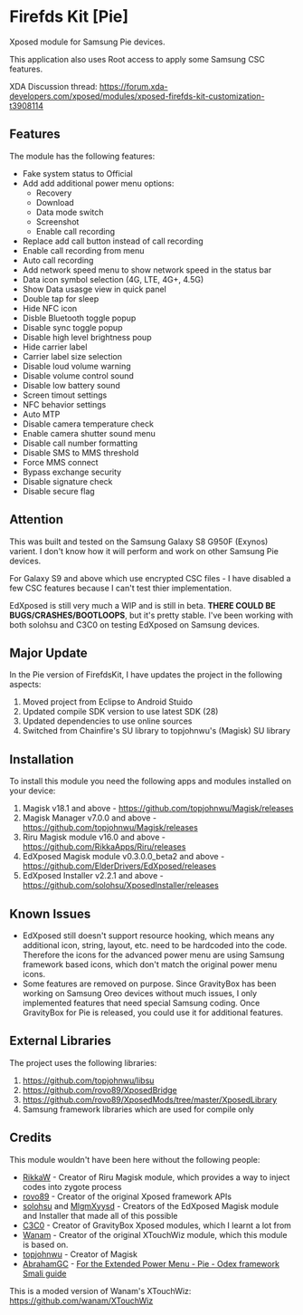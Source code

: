 # Firefds Kit [Pie]

Xposed module for Samsung Pie devices. 

This application also uses Root access to apply some Samsung CSC features.

XDA Discussion thread: https://forum.xda-developers.com/xposed/modules/xposed-firefds-kit-customization-t3908114

## Features
The module has the following features:
- Fake system status to Official
- Add add additional power menu options:
  - Recovery
  - Download
  - Data mode switch
  - Screenshot
  - Enable call recording
- Replace add call button instead of call recording
- Enable call recording from menu
- Auto call recording
- Add network speed menu to show network speed in the status bar
- Data icon symbol selection (4G, LTE, 4G+, 4.5G)
- Show Data usasge view in quick panel
- Double tap for sleep
- Hide NFC icon
- Disble Bluetooth toggle popup
- Disable sync toggle popup
- Disable high level brightness poup
- Hide carrier label
- Carrier label size selection
- Disable loud volume warning
- Disable volume control sound
- Disable low battery sound
- Screen timout settings
- NFC behavior settings
- Auto MTP
- Disable camera temperature check
- Enable camera shutter sound menu
- Disable call number formatting
- Disable SMS to MMS threshold
- Force MMS connect
- Bypass exchange security
- Disable signature check
- Disable secure flag

## Attention
This was built and tested on the Samsung Galaxy S8 G950F (Exynos) varient.
I don't know how it will perform and work on other Samsung Pie devices.

For Galaxy S9 and above which use encrypted CSC files - I have disabled a few CSC features because I can't test thier implementation.

EdXposed is still very much a WIP and is still in beta. 
**THERE COULD BE BUGS/CRASHES/BOOTLOOPS**, but it's pretty stable.
I've been working with both solohsu and C3C0 on testing EdXposed on Samsung devices.

## Major Update

In the Pie version of FirefdsKit, I have updates the project in the following aspects:
1. Moved project from Eclipse to Android Stuido
2. Updated compile SDK version to use latest SDK (28)
3. Updated dependencies to use online sources
4. Switched from Chainfire's SU library to topjohnwu's (Magisk) SU library

## Installation

To install this module you need the following apps and modules installed on your device:
1. Magisk v18.1 and above - https://github.com/topjohnwu/Magisk/releases
2. Magisk Manager v7.0.0 and above - https://github.com/topjohnwu/Magisk/releases
3. Riru Magisk module v16.0 and above - https://github.com/RikkaApps/Riru/releases
4. EdXposed Magisk module v0.3.0.0_beta2 and above - https://github.com/ElderDrivers/EdXposed/releases
5. EdXposed Installer v2.2.1 and above - https://github.com/solohsu/XposedInstaller/releases

## Known Issues

- EdXposed still doesn't support resource hooking, which means any additional icon, string, layout, etc. need to be hardcoded into the code. Therefore the icons for the advanced power menu are using Samsung framework based icons, which don't match the original power menu icons.
- Some features are removed on purpose. Since GravityBox has been working on Samsung Oreo devices without much issues, I only implemented features that need special Samsung coding. Once GravityBox for Pie is released, you could use it for additional features.

## External Libraries

The project uses the following libraries:
1. https://github.com/topjohnwu/libsu
2. https://github.com/rovo89/XposedBridge
3. https://github.com/rovo89/XposedMods/tree/master/XposedLibrary
4. Samsung framework libraries which are used for compile only

## Credits
This module wouldn't have been here without the following people:
- [RikkaW](https://github.com/RikkaApps) - Creator of Riru Magisk module, which provides a way to inject codes into zygote process
- [rovo89](https://github.com/rovo89) - Creator of the original Xposed framework APIs
- [solohsu](https://github.com/solohsu) and [MlgmXyysd](https://github.com/MlgmXyysd) - Creators of the EdXposed Magisk module and Installer that made all of this possible
- [C3C0](https://github.com/GravityBox) - Creator of GravityBox Xposed modules, which I learnt a lot from
- [Wanam](https://github.com/wanam) - Creator of the original XTouchWiz module, which this module is based on.
- [topjohnwu](https://github.com/topjohnwu) - Creator of Magisk
- [AbrahamGC](https://forum.xda-developers.com/member.php?u=7393522) - [For the Extended Power Menu - Pie - Odex framework Smali guide](https://forum.xda-developers.com/showpost.php?p=78910083&postcount=944)

This is a moded version of Wanam's XTouchWiz:
https://github.com/wanam/XTouchWiz
